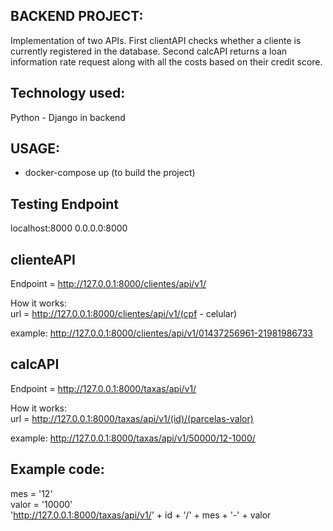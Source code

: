 ## BACKEND PROJECT:

Implementation of two APIs. First clientAPI checks whether a cliente is currently registered in the database. Second calcAPI returns a loan information rate request along with all the costs based on their credit score.

## Technology used:
Python - Django in backend


## USAGE:
- docker-compose up (to build the project)

## Testing Endpoint
localhost:8000
0.0.0.0:8000

## clienteAPI
Endpoint = http://127.0.0.1:8000/clientes/api/v1/

How it works:  
url = http://127.0.0.1:8000/clientes/api/v1/(cpf - celular)

example: http://127.0.0.1:8000/clientes/api/v1/01437256961-21981986733



## calcAPI
Endpoint = http://127.0.0.1:8000/taxas/api/v1/

How it works:  
url = http://127.0.0.1:8000/taxas/api/v1/(id)/(parcelas-valor)

example: http://127.0.0.1:8000/taxas/api/v1/50000/12-1000/



## Example code: 
mes = '12'  
valor = '10000'  
'http://127.0.0.1:8000/taxas/api/v1/' + id + '/' + mes + '-' + valor